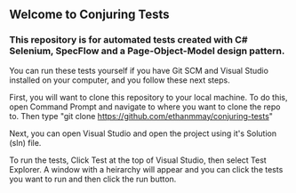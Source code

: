 ## Welcome to Conjuring Tests
### This repository is for automated tests created with C# Selenium, SpecFlow and a Page-Object-Model design pattern.

You can run these tests yourself if you have Git SCM and Visual Studio installed on your computer, and you follow these next steps.

First, you will want to clone this repository to your local machine. To do this, open Command Prompt and navigate to where you want to clone the repo to. Then type "git clone https://github.com/ethanmmay/conjuring-tests"

Next, you can open Visual Studio and open the project using it's Solution (sln) file. 

To run the tests, Click Test at the top of Visual Studio, then select Test Explorer. A window with a heirarchy will appear and you can click the tests you want to run and then click the run button.

